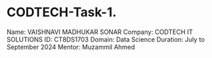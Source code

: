 # CODTECH-Task-1.
Name: VAISHNAVI MADHUKAR SONAR
Company: CODTECH IT SOLUTIONS
ID: CT8DS1703
Domain: Data Science
Duration: July to September 2024
Mentor: Muzammil Ahmed


